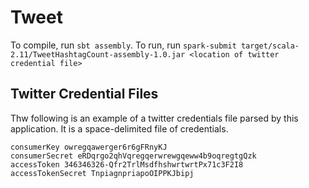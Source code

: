 # Tweet

To compile, run `sbt assembly`. To run, run `spark-submit target/scala-2.11/TweetHashtagCount-assembly-1.0.jar <location of twitter credential file>`

## Twitter Credential Files

Thw following is an example of a twitter credentials file parsed by this application. It is a space-delimited file of credentials.
```
consumerKey owregqawerger6r6gFRnyKJ
consumerSecret eRDqrgo2qhVqregqerwrewgqeww4b9oqregtgQzk
accessToken 346346326-Qfr2TrlMsdfhshwrtwrtPx71c3F2I8
accessTokenSecret TnpiagnpriapoOIPPKJbipj
```